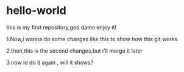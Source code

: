 # hello-world
this is my first repository,god damn enjoy it!

1.Now,i wanna do some changes like this to show how this git works

2.then,this is the second changes,but i'll merge it later

3.now id do it again , will it shows?